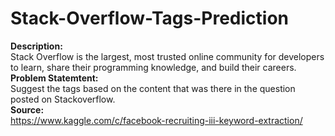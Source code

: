 # Stack-Overflow-Tags-Prediction

<b>Description:</b></br>
Stack Overflow is the largest, most trusted online community for developers to learn, share their programming knowledge, and build their careers.</br>
<b>Problem Statemtent:</b></br>
Suggest the tags based on the content that was there in the question posted on Stackoverflow.</br>
<b>Source:</b></br>
https://www.kaggle.com/c/facebook-recruiting-iii-keyword-extraction/
